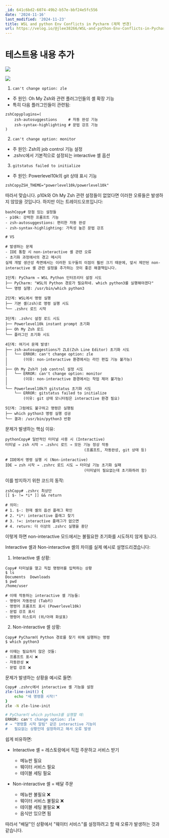 ```yaml
---
_id: 641c6bd2-6074-49b2-b57e-bbf24e5fc556
date: '2024-11-16'
last_modified: '2024-11-23'
title: WSL and python Env Conflicts in Pycharm (제목 변경)
url: https://velog.io/@jlee38266/WSL-and-python-Env-Conflicts-in-Pycharm-제목-변경
---
```


# 테스트용 내용 추가

![](https://velog.velcdn.com/images/jlee38266/post/9053f329-8c2a-4347-969e-d34bceb883d2/image.png)

![](https://velog.velcdn.com/images/jlee38266/post/ca093ed4-10ec-4ebd-aded-454ea7ca19fd/image.png)

1. `can't change option: zle`
- 주 원인: Oh My Zsh와 관련 플러그인들의 셸 확장 기능
- 특히 다음 플러그인들이 관련됨:
```
zshCopyplugins=(
    zsh-autosuggestions     # 자동 완성 기능
    zsh-syntax-highlighting # 문법 강조 기능
)
```

2. `can't change option: monitor`
- 주 원인: Zsh의 job control 기능 설정
- .zshrc에서 기본적으로 설정되는 interactive 셸 옵션

3. `gitstatus failed to initialize`
- 주 원인: Powerlevel10k의 git 상태 표시 기능
```
zshCopyZSH_THEME="powerlevel10k/powerlevel10k"
```

따라서 맞습니다. p10k와 Oh My Zsh 관련 설정들이 없었다면 이러한 오류들은 발생하지 않았을 것입니다. 하지만 이는 트레이드오프입니다:
```
bashCopy# 장점 있는 설정들
- p10k: 강력한 프롬프트 기능
- zsh-autosuggestions: 편리한 자동 완성
- zsh-syntax-highlighting: 가독성 높은 문법 강조

# VS

# 발생하는 문제
- IDE 통합 시 non-interactive 셸 관련 오류
- 초기화 과정에서의 경고 메시지
실제 개발 생산성 측면에서는 이러한 도구들의 이점이 훨씬 크기 때문에, 앞서 제안된 non-interactive 셸 관련 설정을 추가하는 것이 좋은 해결책입니다.
```

```
1단계: PyCharm → WSL Python 인터프리터 설정 시도
├── PyCharm: "WSL의 Python 경로가 필요하네. which python3를 실행해야겠다"
└── 명령 실행: /usr/bin/which python3

2단계: WSL에서 명령 실행
├── 기본 셸(zsh)로 명령 실행 시도
└── .zshrc 로드 시작

3단계: .zshrc 설정 로드 시도
├── Powerlevel10k instant prompt 초기화
├── Oh My Zsh 로드
└── 플러그인 초기화 시도

4단계: 여기서 문제 발생!
├── zsh-autosuggestions가 ZLE(Zsh Line Editor) 초기화 시도
│   └── ERROR: can't change option: zle
│       (이유: non-interactive 환경에서는 라인 편집 기능 불가능)
│
├── Oh My Zsh가 job control 설정 시도
│   └── ERROR: can't change option: monitor
│       (이유: non-interactive 환경에서는 작업 제어 불가능)
│
└── Powerlevel10k가 gitstatus 초기화 시도
    └── ERROR: gitstatus failed to initialize
        (이유: git 상태 모니터링은 interactive 환경 필요)

5단계: 그럼에도 불구하고 명령은 실행됨
├── which python3 명령 실행 성공
└── 결과: /usr/bin/python3 반환
```

문제가 발생하는 핵심 이유:
```
pythonCopy# 일반적인 터미널 사용 시 (Interactive)
터미널 → zsh 시작 → .zshrc 로드 → 모든 기능 정상 작동
                                   (프롬프트, 자동완성, git 상태 등)

# IDE에서 명령 실행 시 (Non-interactive)
IDE → zsh 시작 → .zshrc 로드 시도 → 터미널 기능 초기화 실패
                                   (터미널이 필요없는데 초기화하려 함)
```

이를 방지하기 위한 코드의 동작:
```
zshCopy# .zshrc 최상단
[[ $- != *i* ]] && return

# 의미: 
# 1. $-: 현재 셸의 옵션 플래그 확인
# 2. *i*: interactive 플래그 찾기
# 3. !=: interactive 플래그가 없으면
# 4. return: 더 이상의 .zshrc 실행을 중단
```
이렇게 하면 non-interactive 모드에서는 불필요한 초기화를 시도하지 않게 됩니다.


Interactive 셸과 Non-interactive 셸의 차이를 실제 예시로 설명드리겠습니다:

1. Interactive 셸 상황:

```
Copy# 터미널을 열고 직접 명령어를 입력하는 상황
$ ls
Documents  Downloads  
$ pwd
/home/user

# 이때 작동하는 interactive 셸 기능들:
- 명령어 자동완성 (Tab키)
- 명령어 프롬프트 표시 (Powerlevel10k)
- 문법 강조 표시
- 명령어 히스토리 (위/아래 화살표)
```

2. Non-interactive 셸 상황:

```
Copy# PyCharm이 Python 경로를 찾기 위해 실행하는 명령
$ which python3

# 이때는 필요하지 않은 것들:
- 프롬프트 표시 ❌
- 자동완성 ❌
- 문법 강조 ❌
```

문제가 발생하는 상황을 예시로 들면:
```bash
Copy# .zshrc에서 interactive 셸 기능을 설정
zle-line-init() {
    echo "새 명령줄 시작!"
}
zle -N zle-line-init

# PyCharm이 which python3를 실행할 때:
ERROR: can't change option: zle
# → "명령줄 시작 알림" 같은 interactive 기능이 
#   필요없는 상황인데 설정하려고 해서 오류 발생
```

쉽게 비유하면:
- Interactive 셸 = 레스토랑에서 직접 주문하고 서비스 받기
  - 메뉴판 필요
  - 웨이터 서비스 필요
  - 테이블 세팅 필요

- Non-interactive 셸 = 배달 주문
  - 메뉴판 불필요 ❌
  - 웨이터 서비스 불필요 ❌
  - 테이블 세팅 불필요 ❌
  - 음식만 있으면 됨

따라서 "배달"인 상황에서 "웨이터 서비스"를 설정하려고 할 때 오류가 발생하는 것과 같습니다.
